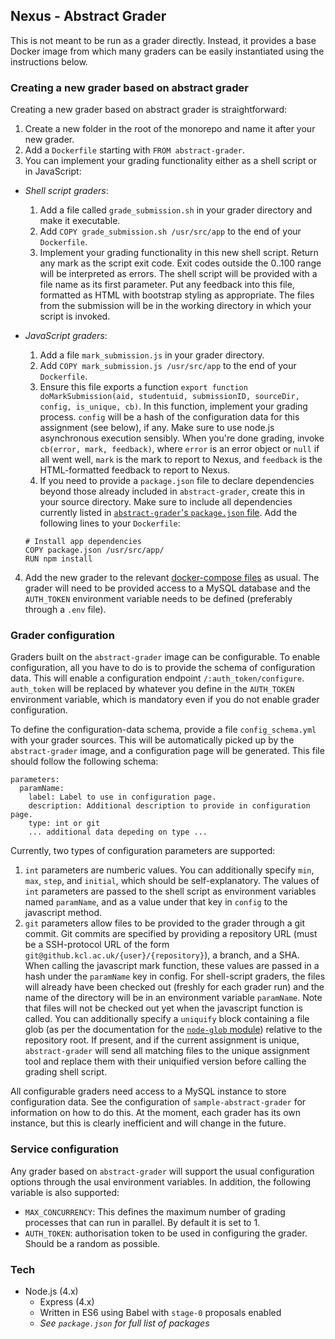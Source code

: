 ## Nexus - Abstract Grader

This is not meant to be run as a grader directly. Instead, it provides a base Docker image from which many graders can be easily instantiated using the instructions below.

### Creating a new grader based on abstract grader

Creating a new grader based on abstract grader is straightforward:

1. Create a new folder in the root of the monorepo and name it after your new grader.
2. Add a `Dockerfile` starting with `FROM abstract-grader`.
3. You can implement your grading functionality either as a shell script or in JavaScript:
  - _Shell script graders_:
    1. Add a file called `grade_submission.sh` in your grader directory and make it executable.
    2. Add `COPY grade_submission.sh /usr/src/app` to the end of your `Dockerfile`.
    3. Implement your grading functionality in this new shell script. Return any mark as the script exit code. Exit codes outside the 0..100 range will be interpreted as errors. The shell script will be provided with a file name as its first parameter. Put any feedback into this file, formatted as HTML with bootstrap styling as appropriate. The files from the submission will be in the working directory in which your script is invoked.
  - _JavaScript graders_:
    1. Add a file `mark_submission.js` in your grader directory.
    2. Add `COPY mark_submission.js /usr/src/app` to the end of your `Dockerfile`.
    3. Ensure this file exports a function `export function doMarkSubmission(aid, studentuid, submissionID, sourceDir, config, is_unique, cb)`. In this function, implement your grading process. `config` will be a hash of the configuration data for this assignment (see below), if any. Make sure to use node.js asynchronous execution sensibly. When you're done grading, invoke `cb(error, mark, feedback)`, where `error` is an error object or `null` if all went well, `mark` is the mark to report to Nexus, and `feedback` is the HTML-formatted feedback to report to Nexus.
    4. If you need to provide a `package.json` file to declare dependencies beyond those already included in `abstract-grader`, create this in your source directory. Make sure to include all dependencies currently listed in [`abstract-grader`'s `package.json` file](package.json). Add the following lines to your `Dockerfile`:

      ```
      # Install app dependencies
      COPY package.json /usr/src/app/
      RUN npm install
      ```

4. Add the new grader to the relevant [docker-compose files](/DOCKER-COMPOSE-FILES.md) as usual. The grader will need to be provided access to a MySQL database and the `AUTH_TOKEN` environment variable needs to be defined (preferably through a `.env` file).

### Grader configuration

Graders built on the `abstract-grader` image can be configurable. To enable configuration, all you have to do is to provide the schema of configuration data. This will enable a configuration endpoint `/:auth_token/configure`. `auth_token` will be replaced by whatever you define in the `AUTH_TOKEN` environment variable, which is mandatory even if you do not enable grader configuration.

To define the configuration-data schema, provide a file `config_schema.yml` with your grader sources. This will be automatically picked up by the `abstract-grader` image, and a configuration page will be generated. This file should follow the following schema:

```
parameters:
  paramName:
    label: Label to use in configuration page.
    description: Additional description to provide in configuration page.
    type: int or git
    ... additional data depeding on type ...
```

Currently, two types of configuration parameters are supported:

1. `int` parameters are numberic values. You can additionally specify `min`, `max`, `step`, and `initial`, which should be self-explanatory. The values of `int` parameters are passed to the shell script as environment variables named `paramName`, and as a value under that key in `config` to the javascript method.
2. `git` parameters allow files to be provided to the grader through a git commit. Git commits are specified by providing a repository URL (must be a SSH-protocol URL of the form `git@github.kcl.ac.uk/{user}/{repository}`), a branch, and a SHA. When calling the javascript mark function, these values are passed in a hash under the `paramName` key in config. For  shell-script graders, the files will already have been checked out (freshly for each grader run) and the name of the directory will be in an environment variable `paramName`. Note that files will not be checked out yet when the javascript function is called. You can additionally specify a `uniquify` block containing a file glob (as per the documentation for the [`node-glob` module](https://www.npmjs.com/package/glob)) relative to the repository root. If present, and if the current assignment is unique, `abstract-grader` will send all matching files to the unique assignment tool and replace them with their uniquified version before calling the grading shell script.

All configurable graders need access to a MySQL instance to store configuration data. See the configuration of `sample-abstract-grader` for information on how to do this. At the moment, each grader has its own instance, but this is clearly inefficient and will change in the future.

### Service configuration

Any grader based on `abstract-grader` will support the usual configuration options through the usal environment variables. In addition, the following variable is also supported:

- `MAX_CONCURRENCY`: This defines the maximum number of grading processes that can run in parallel. By default it is set to 1.
- `AUTH_TOKEN`: authorisation token to be used in configuring the grader. Should be a random as possible.

### Tech
- Node.js (4.x)
  - Express (4.x)
  - Written in ES6 using Babel with `stage-0` proposals enabled
  - _See `package.json` for full list of packages_
